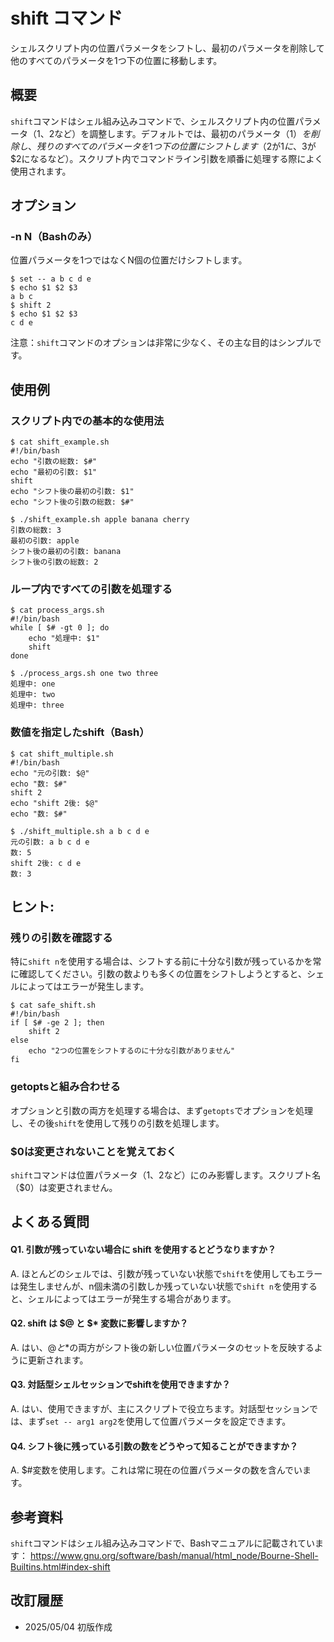 # shift コマンド

シェルスクリプト内の位置パラメータをシフトし、最初のパラメータを削除して他のすべてのパラメータを1つ下の位置に移動します。

## 概要

`shift`コマンドはシェル組み込みコマンドで、シェルスクリプト内の位置パラメータ（$1、$2など）を調整します。デフォルトでは、最初のパラメータ（$1）を削除し、残りのすべてのパラメータを1つ下の位置にシフトします（$2が$1に、$3が$2になるなど）。スクリプト内でコマンドライン引数を順番に処理する際によく使用されます。

## オプション

### **-n N**（Bashのみ）

位置パラメータを1つではなくN個の位置だけシフトします。

```console
$ set -- a b c d e
$ echo $1 $2 $3
a b c
$ shift 2
$ echo $1 $2 $3
c d e
```

注意：`shift`コマンドのオプションは非常に少なく、その主な目的はシンプルです。

## 使用例

### スクリプト内での基本的な使用法

```console
$ cat shift_example.sh
#!/bin/bash
echo "引数の総数: $#"
echo "最初の引数: $1"
shift
echo "シフト後の最初の引数: $1"
echo "シフト後の引数の総数: $#"

$ ./shift_example.sh apple banana cherry
引数の総数: 3
最初の引数: apple
シフト後の最初の引数: banana
シフト後の引数の総数: 2
```

### ループ内ですべての引数を処理する

```console
$ cat process_args.sh
#!/bin/bash
while [ $# -gt 0 ]; do
    echo "処理中: $1"
    shift
done

$ ./process_args.sh one two three
処理中: one
処理中: two
処理中: three
```

### 数値を指定したshift（Bash）

```console
$ cat shift_multiple.sh
#!/bin/bash
echo "元の引数: $@"
echo "数: $#"
shift 2
echo "shift 2後: $@"
echo "数: $#"

$ ./shift_multiple.sh a b c d e
元の引数: a b c d e
数: 5
shift 2後: c d e
数: 3
```

## ヒント:

### 残りの引数を確認する

特に`shift n`を使用する場合は、シフトする前に十分な引数が残っているかを常に確認してください。引数の数よりも多くの位置をシフトしようとすると、シェルによってはエラーが発生します。

```console
$ cat safe_shift.sh
#!/bin/bash
if [ $# -ge 2 ]; then
    shift 2
else
    echo "2つの位置をシフトするのに十分な引数がありません"
fi
```

### getoptsと組み合わせる

オプションと引数の両方を処理する場合は、まず`getopts`でオプションを処理し、その後`shift`を使用して残りの引数を処理します。

### $0は変更されないことを覚えておく

`shift`コマンドは位置パラメータ（$1、$2など）にのみ影響します。スクリプト名（$0）は変更されません。

## よくある質問

#### Q1. 引数が残っていない場合に shift を使用するとどうなりますか？
A. ほとんどのシェルでは、引数が残っていない状態で`shift`を使用してもエラーは発生しませんが、n個未満の引数しか残っていない状態で`shift n`を使用すると、シェルによってはエラーが発生する場合があります。

#### Q2. shift は $@ と $* 変数に影響しますか？
A. はい、$@と$*の両方がシフト後の新しい位置パラメータのセットを反映するように更新されます。

#### Q3. 対話型シェルセッションでshiftを使用できますか？
A. はい、使用できますが、主にスクリプトで役立ちます。対話型セッションでは、まず`set -- arg1 arg2`を使用して位置パラメータを設定できます。

#### Q4. シフト後に残っている引数の数をどうやって知ることができますか？
A. $#変数を使用します。これは常に現在の位置パラメータの数を含んでいます。

## 参考資料

`shift`コマンドはシェル組み込みコマンドで、Bashマニュアルに記載されています：
https://www.gnu.org/software/bash/manual/html_node/Bourne-Shell-Builtins.html#index-shift

## 改訂履歴

- 2025/05/04 初版作成